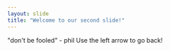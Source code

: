 ```yaml
---
layout: slide
title: "Welcome to our second slide!"
---
```

"don't be fooled" - phil
Use the left arrow to go back!